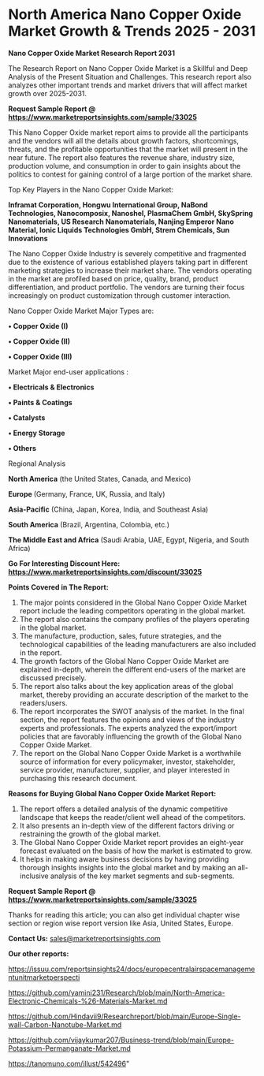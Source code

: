 # North America Nano Copper Oxide Market Growth & Trends 2025 - 2031

<strong>Nano Copper Oxide Market Research Report 2031</strong>

The Research Report on Nano Copper Oxide Market is a Skillful and Deep Analysis of the Present Situation and Challenges. This research report also analyzes other important trends and market drivers that will affect market growth over 2025-2031.

<strong>Request Sample Report @ <a href=https://www.marketreportsinsights.com/sample/33025>https://www.marketreportsinsights.com/sample/33025</a></strong>

This Nano Copper Oxide market report aims to provide all the participants and the vendors will all the details about growth factors, shortcomings, threats, and the profitable opportunities that the market will present in the near future. The report also features the revenue share, industry size, production volume, and consumption in order to gain insights about the politics to contest for gaining control of a large portion of the market share.

Top Key Players in the Nano Copper Oxide Market:

<strong>Inframat Corporation, Hongwu International Group, NaBond Technologies, Nanocomposix, Nanoshel, PlasmaChem GmbH, SkySpring Nanomaterials, US Research Nanomaterials, Nanjing Emperor Nano Material, Ionic Liquids Technologies GmbH, Strem Chemicals, Sun Innovations</strong>

The Nano Copper Oxide Industry is severely competitive and fragmented due to the existence of various established players taking part in different marketing strategies to increase their market share. The vendors operating in the market are profiled based on price, quality, brand, product differentiation, and product portfolio. The vendors are turning their focus increasingly on product customization through customer interaction.

Nano Copper Oxide Market Major Types are:

<strong>•  Copper Oxide (I)

•  Copper Oxide (II)

•  Copper Oxide (III)</strong>

Market Major end-user applications :

<strong>•  Electricals & Electronics

•  Paints & Coatings

•  Catalysts

•  Energy Storage

•  Others</strong>

Regional Analysis

</u><strong><b>North America</b></strong> (the United States, Canada, and Mexico)

<strong><b>Europe </b></strong>(Germany, France, UK, Russia, and Italy)

<strong><b>Asia-Pacific</b></strong> (China, Japan, Korea, India, and Southeast Asia)

<strong><b>South America</b></strong> (Brazil, Argentina, Colombia, etc.)

<strong><b>The Middle East and Africa</b></strong> (Saudi Arabia, UAE, Egypt, Nigeria, and South Africa)

<strong>Go For Interesting Discount Here: <a href=https://www.marketreportsinsights.com/discount/33025>https://www.marketreportsinsights.com/discount/33025</a></strong>

<strong>Points Covered in The Report:</strong>
<ol>
  <li>The major points considered in the Global Nano Copper Oxide Market report include the leading competitors operating in the global market.</li>
  <li>The report also contains the company profiles of the players operating in the global market.</li>
  <li>The manufacture, production, sales, future strategies, and the technological capabilities of the leading manufacturers are also included in the report.</li>
  <li>The growth factors of the Global Nano Copper Oxide Market are explained in-depth, wherein the different end-users of the market are discussed precisely.</li>
  <li>The report also talks about the key application areas of the global market, thereby providing an accurate description of the market to the readers/users.</li>
  <li>The report incorporates the SWOT analysis of the market. In the final section, the report features the opinions and views of the industry experts and professionals. The experts analyzed the export/import policies that are favorably influencing the growth of the Global Nano Copper Oxide Market.</li>
  <li>The report on the Global Nano Copper Oxide Market is a worthwhile source of information for every policymaker, investor, stakeholder, service provider, manufacturer, supplier, and player interested in purchasing this research document.</li>
</ol>
<strong>Reasons for Buying Global Nano Copper Oxide Market Report:</strong>

<ol>
  <li>The report offers a detailed analysis of the dynamic competitive landscape that keeps the reader/client well ahead of the competitors.</li>
  <li>It also presents an in-depth view of the different factors driving or restraining the growth of the global market.</li>
  <li>The Global Nano Copper Oxide Market report provides an eight-year forecast evaluated on the basis of how the market is estimated to grow.</li>
  <li>It helps in making aware business decisions by having providing thorough insights insights into the global market and by making an all-inclusive analysis of the key market segments and sub-segments.</li>
</ol>
<strong>Request Sample Report @ <a href=https://www.marketreportsinsights.com/sample/33025>https://www.marketreportsinsights.com/sample/33025</a></strong>


Thanks for reading this article; you can also get individual chapter wise section or region wise report version like Asia, United States, Europe.

<strong>Contact Us:</strong>
sales@marketreportsinsights.com

<strong>Our other reports:</strong>

<a href=https://issuu.com/reportsinsights24/docs/europecentralairspacemanagementunitmarketperspecti>https://issuu.com/reportsinsights24/docs/europecentralairspacemanagementunitmarketperspecti</a>

<a href=https://github.com/yamini231/Research/blob/main/North-America-Electronic-Chemicals-%26-Materials-Market.md>https://github.com/yamini231/Research/blob/main/North-America-Electronic-Chemicals-%26-Materials-Market.md</a>

<a href=https://github.com/Hindavii9/Researchreport/blob/main/Europe-Single-wall-Carbon-Nanotube-Market.md>https://github.com/Hindavii9/Researchreport/blob/main/Europe-Single-wall-Carbon-Nanotube-Market.md</a>

<a href=https://github.com/vijaykumar207/Business-trend/blob/main/Europe-Potassium-Permanganate-Market.md>https://github.com/vijaykumar207/Business-trend/blob/main/Europe-Potassium-Permanganate-Market.md</a>

<a href=https://tanomuno.com/illust/542496>https://tanomuno.com/illust/542496</a>"
